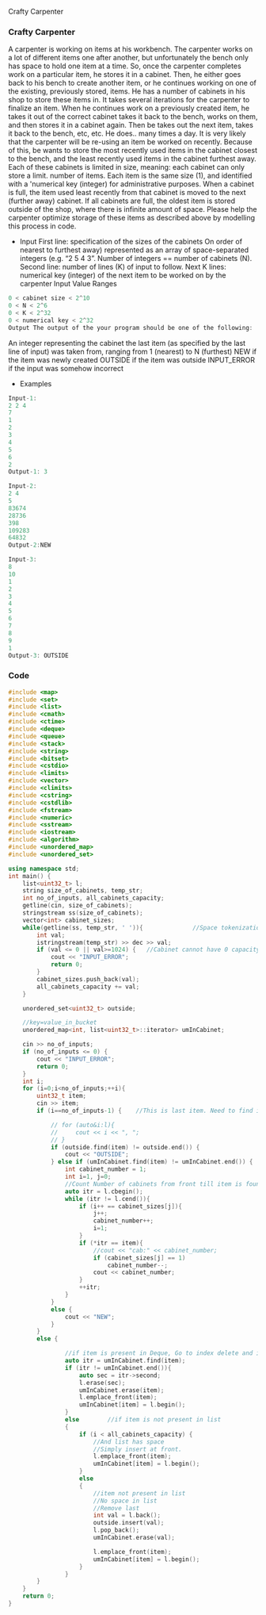 Crafty Carpenter

### Crafty Carpenter
A carpenter is working on items at his workbench. The carpenter works on a lot of different items one after another, but unfortunately the bench only has space to hold one item at a time. So, once the carpenter completes work on a particular item, he stores it in a cabinet. Then, he either goes back to his bench to create another item, or he continues working on one of the existing, previously stored, items. He has a number of cabinets in his shop to store these items in.
It takes several iterations for the carpenter to finalize an item. When he continues work on a previously created item, he takes it out of the correct cabinet takes it back to the bench, works on them, and then stores it in a cabinet again. Then be takes out the next item, takes it back to the bench, etc, etc. He does.. many times a day.
It is very likely that the carpenter will be re-using an item be worked on recently. Because of this, be wants to store the most recently used items in the cabinet closest to the bench, and the least recently used items in the cabinet furthest away.
Each of these cabinets is limited in size, meaning: each cabinet can only store a limit. number of items. Each item is the same size (1), and identified with a 'numerical key (integer) for administrative purposes. When a cabinet is full, the item used least recently from that cabinet is moved to the next (further away) cabinet. If all cabinets are full, the oldest item is stored outside of the shop, where there is infinite amount of space.
Please help the carpenter optimize storage of these items as described above by modelling this process in code.

- Input
First line: specification of the sizes of the cabinets On order of nearest to furthest away) represented as an array of space-separated integers (e.g. “2 5 4 3”. Number of integers == number of cabinets (N).
Second line: number of lines (K) of input to follow.
Next K lines:
numerical key (integer) of the next item to be worked on by the carpenter
Input Value Ranges
```c
0 < cabinet size < 2^10
0 < N < 2^6
0 < K < 2^32
0 < numerical key < 2^32
Output The output of the your program should be one of the following:
```
An integer representing the cabinet the last item (as specified by the last line of input) was taken from, ranging from 1 (nearest) to N (furthest)
NEW if the item was newly created
OUTSIDE if the item was outside
INPUT_ERROR if the input was somehow incorrect
- Examples
```c
Input-1:
2 2 4
7
1
2
3
4
5
6
2 
Output-1: 3

Input-2:
2 4
5
83674
28736
398
109283
64832
Output-2:NEW

Input-3:
8
10
1
2
3
4
5
6
7
8
9
1
Output-3: OUTSIDE
```

### Code
```cpp
#include <map>
#include <set>
#include <list>
#include <cmath>
#include <ctime>
#include <deque>
#include <queue>
#include <stack>
#include <string>
#include <bitset>
#include <cstdio>
#include <limits>
#include <vector>
#include <climits>
#include <cstring>
#include <cstdlib>
#include <fstream>
#include <numeric>
#include <sstream>
#include <iostream>
#include <algorithm>
#include <unordered_map>
#include <unordered_set>

using namespace std;
int main() {
    list<uint32_t> l;
    string size_of_cabinets, temp_str;
    int no_of_inputs, all_cabinets_capacity;
    getline(cin, size_of_cabinets);
    stringstream ss(size_of_cabinets);
    vector<int> cabinet_sizes;
    while(getline(ss, temp_str, ' ')){              //Space tokenization
        int val;
        istringstream(temp_str) >> dec >> val;
        if (val <= 0 || val>=1024) {   //Cabinet cannot have 0 capacity
            cout << "INPUT_ERROR";
            return 0;
        }
        cabinet_sizes.push_back(val);
        all_cabinets_capacity += val;
    }

    unordered_set<uint32_t> outside;

    //key=value_in_bucket
    unordered_map<int, list<uint32_t>::iterator> umInCabinet;

    cin >> no_of_inputs;
    if (no_of_inputs <= 0) {
        cout << "INPUT_ERROR";
        return 0;
    }
    int i;
    for (i=0;i<no_of_inputs;++i){
        uint32_t item;
        cin >> item;
        if (i==no_of_inputs-1) {    //This is last item. Need to find its position

            // for (auto&i:l){
            //     cout << i << ", ";
            // }
            if (outside.find(item) != outside.end()) {
                cout << "OUTSIDE";
            } else if (umInCabinet.find(item) != umInCabinet.end()) {
                int cabinet_number = 1;
                int i=1, j=0;
                //Count Number of cabinets from front till item is found
                auto itr = l.cbegin();
                while (itr != l.cend()){
                    if (i++ == cabinet_sizes[j]){
                        j++;
                        cabinet_number++;
                        i=1;
                    }
                    if (*itr == item){
                        //cout << "cab:" << cabinet_number;
                        if (cabinet_sizes[j] == 1)
                            cabinet_number--;
                        cout << cabinet_number;
                    }
                    ++itr;
                }
            }
            else {
                cout << "NEW";
            }
        }
        else {

                //if item is present in Deque, Go to index delete and insert in front
                auto itr = umInCabinet.find(item);
                if (itr != umInCabinet.end()){
                    auto sec = itr->second;
                    l.erase(sec);
                    umInCabinet.erase(item);
                    l.emplace_front(item);
                    umInCabinet[item] = l.begin();
                }
                else        //if item is not present in list
                {
                    if (i < all_cabinets_capacity) {
                        //And list has space
                        //Simply insert at front.
                        l.emplace_front(item);
                        umInCabinet[item] = l.begin();
                    }
                    else
                    {
                        //item not present in list
                        //No space in list
                        //Remove last
                        int val = l.back();
                        outside.insert(val);
                        l.pop_back();
                        umInCabinet.erase(val);

                        l.emplace_front(item);
                        umInCabinet[item] = l.begin();
                    }
                }
        }
    }
    return 0;
}
```
